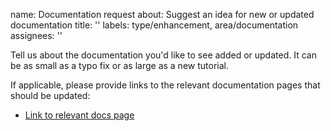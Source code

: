 name: Documentation request
about: Suggest an idea for new or updated documentation
title: ''
labels: type/enhancement, area/documentation
assignees: ''

Tell us about the documentation you'd like to see added or updated. It can be as small as a typo fix or as large as a new tutorial.

If applicable, please provide links to the relevant documentation pages that should be updated:

- [Link to relevant docs page](https://docs.actievepieces.com)

